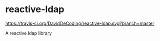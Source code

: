 # reactive-ldap

https://travis-ci.org/DavidDeCoding/reactive-ldap.svg?branch=master

A reactive ldap library
